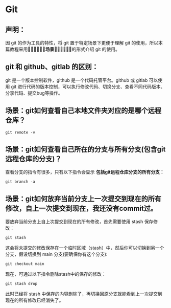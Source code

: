 # Git
## 声明：
因 git 的作为工具的特性，将 git 置于特定场景下更便于理解 git 的使用，所以本篇教程采用🧜‍♂️🧜‍♂️🧜‍♂️**场景**🧜‍♂️🧜‍♂️🧜‍♂️的形式介绍 git 的使用。

## git 和 github、gitlab 的区别：
git 是一个版本控制软件，github 是一个代码托管平台。github 或 gitlab 可以使用 git 进行代码的版本控制，可以执行修改代码、切换分支、查看不同代码版本、分享代码、提交bug等操作。

## 场景：git如何查看自己本地文件夹对应的是哪个远程仓库？
```shell
git remote -v
```

## 场景：git如何查看自己所在的分支与所有分支(包含git远程仓库的分支)？
查看分支的指令有很多，只有以下指令会显示 **包括git远程仓库分支的所有分支：**<br>
```shell
git branch -a
```

## 场景：git如何放弃当前分支上一次提交到现在的所有修改，自上一次提交到现在，我还没有commit过。
要放弃当前分支上自上次提交到现在的所有修改，首先需要使用 stash 保存修改：<br>
```shell
git stash
```

这会将未提交的修改保存在一个临时区域（stash）中，然后你可以切换到另一个分支，假设切换到 main 分支(要确保你有这个分支):<br>
```shell
git checkout main
```

现在，可通过以下指令删除stash中的保存的修改：<br>
```shell
git stash drop
```

此时已经将 stash 中保存的内容删除了，再切换回原分支就能看到上一次提交到现在的所有修改已经消失了。<br>